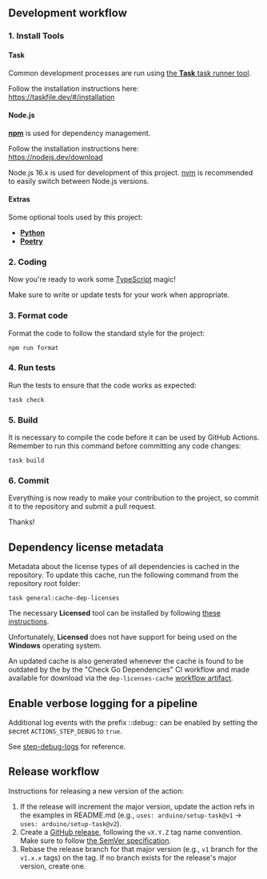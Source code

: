 ## Development workflow

### 1. Install Tools

#### Task

Common development processes are run using [the **Task** task runner tool](https://taskfile.dev/#/).

Follow the installation instructions here:<br />
https://taskfile.dev/#/installation

#### Node.js

[**npm**](https://www.npmjs.com/) is used for dependency management.

Follow the installation instructions here:<br />
https://nodejs.dev/download

Node.js 16.x is used for development of this project. [nvm](https://github.com/nvm-sh/nvm) is recommended to easily switch between Node.js versions.

#### Extras

Some optional tools used by this project:

- [**Python**](https://www.python.org/downloads/)
- [**Poetry**](https://python-poetry.org/docs/#installation)

### 2. Coding

Now you're ready to work some [TypeScript](https://www.typescriptlang.org/) magic!

Make sure to write or update tests for your work when appropriate.

### 3. Format code

Format the code to follow the standard style for the project:

```
npm run format
```

### 4. Run tests

Run the tests to ensure that the code works as expected:

```
task check
```

### 5. Build

It is necessary to compile the code before it can be used by GitHub Actions. Remember to run this command before committing any code changes:

```
task build
```

### 6. Commit

Everything is now ready to make your contribution to the project, so commit it to the repository and submit a pull request.

Thanks!

## Dependency license metadata

Metadata about the license types of all dependencies is cached in the repository. To update this cache, run the following command from the repository root folder:

```
task general:cache-dep-licenses
```

The necessary **Licensed** tool can be installed by following [these instructions](https://github.com/github/licensed#as-an-executable).

Unfortunately, **Licensed** does not have support for being used on the **Windows** operating system.

An updated cache is also generated whenever the cache is found to be outdated by the by the "Check Go Dependencies" CI workflow and made available for download via the `dep-licenses-cache` [workflow artifact](https://docs.github.com/actions/managing-workflow-runs/downloading-workflow-artifacts).

## Enable verbose logging for a pipeline

Additional log events with the prefix ::debug:: can be enabled by setting the secret `ACTIONS_STEP_DEBUG` to `true`.

See [step-debug-logs](https://github.com/actions/toolkit/blob/master/docs/action-debugging.md#step-debug-logs) for reference.

## Release workflow

Instructions for releasing a new version of the action:

1. If the release will increment the major version, update the action refs in the examples in README.md (e.g., `uses: arduino/setup-task@v1` -> `uses: arduino/setup-task@v2`).
1. Create a [GitHub release](https://docs.github.com/en/github/administering-a-repository/managing-releases-in-a-repository#creating-a-release), following the `vX.Y.Z` tag name convention. Make sure to follow [the SemVer specification](https://semver.org/).
1. Rebase the release branch for that major version (e.g., `v1` branch for the `v1.x.x` tags) on the tag. If no branch exists for the release's major version, create one.
